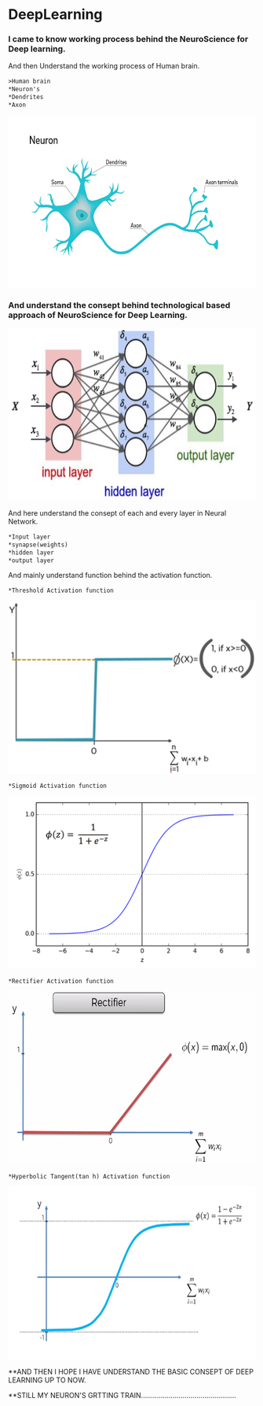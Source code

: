# DeepLearning 

### I came to know working process behind the NeuroScience for Deep learning.

And then Understand the working process of Human brain.

    >Human brain
    *Neuron's
    *Dendrites
    *Axon
    
<p align="center">
  <img width="600" height="350" src="https://github.com/Balajisivakumar92/UDEMY-machine-learning/blob/master/PART-8/IMG/2-whyareneuron.jpg">
</p>

### And understand the consept behind technological based approach of NeuroScience for Deep Learning.

<p align="center">
  <img width="600" height="350" src="https://github.com/Balajisivakumar92/UDEMY-machine-learning/blob/master/PART-8/IMG/1*QVIyc5HnGDWTNX3m-nIm9w.png">
</p>

And here understand the consept of each and every layer in Neural Network.

    *Input layer
    *synapse(weights)
    *hidden layer
    *output layer
    
And mainly understand function behind the activation function.

    *Threshold Activation function
    
<p align="center">
<img width="600" height="350" src="https://github.com/Balajisivakumar92/UDEMY-machine-learning/blob/master/PART-8/IMG/main-qimg-ff5c2723500aa15e26b6fb1d9dd16534.png">
</p>

    *Sigmoid Activation function
    
<p align="center">
<img width="600" height="350" src="https://github.com/Balajisivakumar92/UDEMY-machine-learning/blob/master/PART-8/IMG/1*Xu7B5y9gp0iL5ooBj7LtWw.png">
</p>

    *Rectifier Activation function
    
<p align="center">
<img width="600" height="350" src="https://github.com/Balajisivakumar92/UDEMY-machine-learning/blob/master/PART-8/IMG/Capture7.PNG">
</p>
    
    *Hyperbolic Tangent(tan h) Activation function
    
<p align="center">
<img width="600" height="350" src="https://github.com/Balajisivakumar92/UDEMY-machine-learning/blob/master/PART-8/IMG/act5.png">
</p>
    
    
**AND THEN I HOPE I HAVE UNDERSTAND THE BASIC CONSEPT OF DEEP LEARNING UP TO NOW.
    
**STILL MY NEURON'S GRTTING TRAIN................................................
